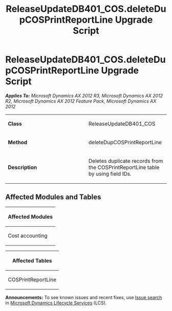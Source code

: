 ﻿---
title: ReleaseUpdateDB401_COS.deleteDupCOSPrintReportLine Upgrade Script
TOCTitle: ReleaseUpdateDB401_COS.deleteDupCOSPrintReportLine Upgrade Script
ms:assetid: f10149f5-3f77-bcca-a684-09cddec781c3
ms:mtpsurl: https://msdn.microsoft.com/en-us/library/JJ737423(v=AX.60)
ms:contentKeyID: 49712118
ms.date: 05/18/2015
mtps_version: v=AX.60
---

# ReleaseUpdateDB401\_COS.deleteDupCOSPrintReportLine Upgrade Script 


_**Applies To:** Microsoft Dynamics AX 2012 R3, Microsoft Dynamics AX 2012 R2, Microsoft Dynamics AX 2012 Feature Pack, Microsoft Dynamics AX 2012_

<table>
<colgroup>
<col style="width: 50%" />
<col style="width: 50%" />
</colgroup>
<tbody>
<tr class="odd">
<td><p><strong>Class</strong></p></td>
<td><p>ReleaseUpdateDB401_COS</p></td>
</tr>
<tr class="even">
<td><p><strong>Method</strong></p></td>
<td><p>deleteDupCOSPrintReportLine</p></td>
</tr>
<tr class="odd">
<td><p><strong>Description</strong></p></td>
<td><p>Deletes duplicate records from the COSPrintReportLine table by using field IDs.</p></td>
</tr>
</tbody>
</table>


## Affected Modules and Tables

<table>
<colgroup>
<col style="width: 100%" />
</colgroup>
<thead>
<tr class="header">
<th><p>Affected Modules</p></th>
</tr>
</thead>
<tbody>
<tr class="odd">
<td><p>Cost accounting</p></td>
</tr>
</tbody>
</table>


<table>
<colgroup>
<col style="width: 100%" />
</colgroup>
<thead>
<tr class="header">
<th><p>Affected Tables</p></th>
</tr>
</thead>
<tbody>
<tr class="odd">
<td><p>COSPrintReportLine</p></td>
</tr>
</tbody>
</table>

  
**Announcements:** To see known issues and recent fixes, use [Issue search](http://go.microsoft.com/fwlink/?linkid=389258) in [Microsoft Dynamics Lifecycle Services](http://go.microsoft.com/fwlink/?linkid=306505) (LCS).

